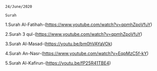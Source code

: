     24/June/2020
    
    Surah
    
1.Surah Al-Fatihah-(https://www.youtube.com/watch?v=qpmhZpoVfuY)

2.Surah 3 qul-(https://www.youtube.com/watch?v=qpmhZpoVfuY)

3.Surah Al-Masad-(https://youtu.be/bm0hVAYaVOk)

4.Surah An-Nasr-(https://www.youtube.com/watch?v=EqpMzC5f-kY)

5.Surah Al-Kafirun-(https://youtu.be/fP25R41TBE4)
